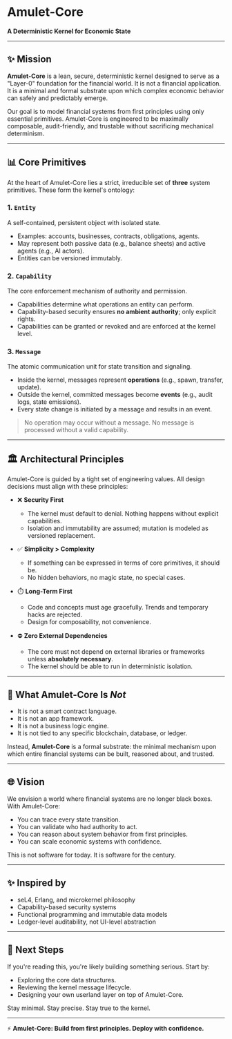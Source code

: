 # Amulet-Core

**A Deterministic Kernel for Economic State**

---

## ✨ Mission

**Amulet-Core** is a lean, secure, deterministic kernel designed to serve as a "Layer-0" foundation for the financial world. It is not a financial application. It is a minimal and formal substrate upon which complex economic behavior can safely and predictably emerge.

Our goal is to model financial systems from first principles using only essential primitives. Amulet-Core is engineered to be maximally composable, audit-friendly, and trustable without sacrificing mechanical determinism.

---

## 📊 Core Primitives

At the heart of Amulet-Core lies a strict, irreducible set of **three** system primitives. These form the kernel's ontology:

### 1. `Entity`

A self-contained, persistent object with isolated state.

* Examples: accounts, businesses, contracts, obligations, agents.
* May represent both passive data (e.g., balance sheets) and active agents (e.g., AI actors).
* Entities can be versioned immutably.

### 2. `Capability`

The core enforcement mechanism of authority and permission.

* Capabilities determine what operations an entity can perform.
* Capability-based security ensures **no ambient authority**; only explicit rights.
* Capabilities can be granted or revoked and are enforced at the kernel level.

### 3. `Message`

The atomic communication unit for state transition and signaling.

* Inside the kernel, messages represent **operations** (e.g., spawn, transfer, update).
* Outside the kernel, committed messages become **events** (e.g., audit logs, state emissions).
* Every state change is initiated by a message and results in an event.

> No operation may occur without a message. No message is processed without a valid capability.

---

## 🏛️ Architectural Principles

Amulet-Core is guided by a tight set of engineering values. All design decisions must align with these principles:

* ❌ **Security First**

  * The kernel must default to denial. Nothing happens without explicit capabilities.
  * Isolation and immutability are assumed; mutation is modeled as versioned replacement.

* ✅ **Simplicity > Complexity**

  * If something can be expressed in terms of core primitives, it should be.
  * No hidden behaviors, no magic state, no special cases.

* ⏱️ **Long-Term First**

  * Code and concepts must age gracefully. Trends and temporary hacks are rejected.
  * Design for composability, not convenience.

* ⛔ **Zero External Dependencies**

  * The core must not depend on external libraries or frameworks unless **absolutely necessary**.
  * The kernel should be able to run in deterministic isolation.

---

## 🔧 What Amulet-Core Is *Not*

* It is not a smart contract language.
* It is not an app framework.
* It is not a business logic engine.
* It is not tied to any specific blockchain, database, or ledger.

Instead, **Amulet-Core** is a formal substrate: the minimal mechanism upon which entire financial systems can be built, reasoned about, and trusted.

---

## 🌐 Vision

We envision a world where financial systems are no longer black boxes. With Amulet-Core:

* You can trace every state transition.
* You can validate who had authority to act.
* You can reason about system behavior from first principles.
* You can scale economic systems with confidence.

This is not software for today. It is software for the century.

---

## ✨ Inspired by

* seL4, Erlang, and microkernel philosophy
* Capability-based security systems
* Functional programming and immutable data models
* Ledger-level auditability, not UI-level abstraction

---

## 🔄 Next Steps

If you're reading this, you're likely building something serious. Start by:

* Exploring the core data structures.
* Reviewing the kernel message lifecycle.
* Designing your own userland layer on top of Amulet-Core.

Stay minimal. Stay precise. Stay true to the kernel.

---

⚡ **Amulet-Core: Build from first principles. Deploy with confidence.**
